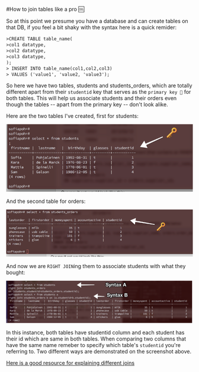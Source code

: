 #How to join tables like a pro 🆒

So at this point we presume you have a database and can create tables on that DB, if you feel a bit shaky with the syntax here is a quick remider:

	>CREATE TABLE table_name(
	>col1 datatype,
	>col2 datatype,
	>col3 datatype,
	);
	> INSERT INTO table_name(col1,col2,col3)
	> VALUES ('value1', 'value2, 'value3');
	


So here we have two tables, students and students_orders, which are totally different apart from their ```studentid``` key that serves as the ```primary key 🔑``` for both tables. This will help us associate students and their orders even though the tables -- apart from the primary key -- don't look alike.

Here are the two tables I've created, first for students:

![screenshot1](psql2.png?raw=true)

And the second table for orders:

![screenshot2](psql3.png?raw=true)

And now we are ```RIGHT JOIN```ing them to associate students with what they bought:

![screenshot3](psql.png?raw=true1)

In this instance, both tables have studentid column and each student has their id which are same in both tables. When comparing two columns that have the same name remeber to specify which table's ```studentid``` you're referring to. Two different ways are demonstrated on the screenshot above.

[Here is a good resource for explaining different joins](http://www.tutorialspoint.com/postgresql/postgresql_using_joins.htm)


